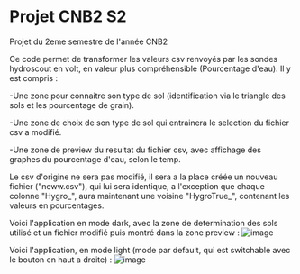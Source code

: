 # Projet CNB2 S2
 Projet du 2eme semestre de l'année CNB2
 
 Ce code permet de transformer les valeurs csv renvoyés par les sondes hydroscout en volt, en valeur plus compréhensible (Pourcentage d'eau).
Il y est compris :

-Une zone pour connaitre son type de sol (identification via le triangle des sols et les pourcentage de grain).

-Une zone de choix de son type de sol qui entrainera le selection du fichier csv a modifié.

-Une zone de preview du resultat du fichier csv, avec affichage des graphes du pourcentage d'eau, selon le temp.


Le csv d'origine ne sera pas modifié, il sera a la place créée un nouveau fichier ("neww.csv"), qui lui sera identique, a l'exception que chaque colonne "Hygro_", aura maintenant une voisine "HygroTrue_", contenant les valeurs en pourcentages.

Voici l'application en mode dark, avec la zone de determination des sols utilisé et un fichier modifié puis montré dans la zone preview :
![image](https://user-images.githubusercontent.com/105350341/236454671-195adaca-8933-4407-9b09-294058aab0b8.png)


Voici l'application, en mode light (mode par default, qui est switchable avec le bouton en haut a droite) :
![image](https://user-images.githubusercontent.com/105350341/236453847-491aacc2-8d70-4e81-a4d0-77971cb1c7b1.png)






